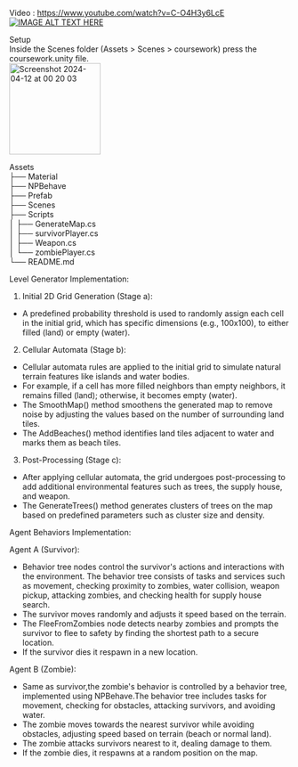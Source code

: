 Video : https://www.youtube.com/watch?v=C-O4H3y6LcE \
[![IMAGE ALT TEXT HERE](https://img.youtube.com/vi/C-O4H3y6LcE/0.jpg)](https://youtu.be/C-O4H3y6LcE)

Setup \
Inside the Scenes folder (Assets > Scenes > coursework) press the coursework.unity file. \
<img width="164" alt="Screenshot 2024-04-12 at 00 20 03" src="https://github.com/suweyba589/unity-/assets/74510746/9333e72d-848e-445c-9bba-61dbe3190145">  


Assets \
├── Material \
├── NPBehave \
├── Prefab \
├── Scenes \
├── Scripts \
│   ├── GenerateMap.cs \
│   ├── survivorPlayer.cs \
│   ├── Weapon.cs \
│   └── zombiePlayer.cs \
└── README.md 




Level Generator Implementation:

1. Initial 2D Grid Generation (Stage a):
- A predefined probability threshold is used to randomly assign each cell in the initial grid, which has specific dimensions (e.g., 100x100), to either filled (land) or empty (water).

2. Cellular Automata (Stage b):
- Cellular automata rules are applied to the initial grid to simulate natural terrain features like islands and water bodies.
- For example, if a cell has more filled neighbors than empty neighbors, it remains filled (land); otherwise, it becomes empty (water).
- The SmoothMap() method smoothens the generated map to remove noise by adjusting the values based on the number of surrounding land tiles.
- The AddBeaches() method identifies land tiles adjacent to water and marks them as beach tiles.

3. Post-Processing (Stage c):

- After applying cellular automata, the grid undergoes post-processing to add additional environmental features such as trees, the supply house, and weapon.
- The GenerateTrees() method generates clusters of trees on the map based on predefined parameters such as cluster size and density.


Agent Behaviors Implementation:

Agent A (Survivor):
- Behavior tree nodes control the survivor's actions and interactions with the environment. The behavior tree consists of tasks and services such as movement, checking proximity to zombies, water collision, weapon pickup, attacking zombies, and checking health for supply house search.
-  The survivor moves randomly and adjusts it speed based on the terrain.
- The FleeFromZombies node detects nearby zombies and prompts the survivor to flee to safety by finding the shortest path to a secure location.
- If the survivor dies it respawn in a new location.

Agent B (Zombie):
- Same as survivor,the zombie's behavior is controlled by a behavior tree, implemented using NPBehave.The behavior tree includes tasks for movement, checking for obstacles, attacking survivors, and avoiding water.
- The zombie moves towards the nearest survivor while avoiding obstacles, adjusting speed based on terrain (beach or normal land).
- The zombie attacks survivors nearest to it, dealing damage to them.
- If the zombie dies, it respawns at a random position on the map.
